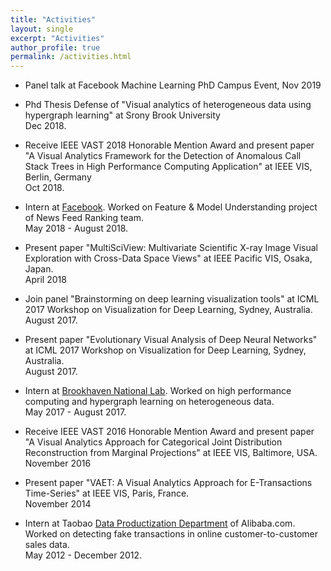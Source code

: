 ```yaml
---
title: "Activities"
layout: single
excerpt: "Activities"
author_profile: true
permalink: /activities.html
---
```


* Panel talk at Facebook Machine Learning PhD Campus Event, Nov 2019

* Phd Thesis Defense of "Visual analytics of heterogeneous data using hypergraph learning" at Srony Brook University <br> Dec 2018.

* Receive IEEE VAST 2018 Honorable Mention Award and present paper "A Visual Analytics Framework for the Detection of Anomalous Call Stack Trees in High Performance Computing Application" at IEEE VIS, Berlin, Germany <br> Oct 2018.

* Intern at [Facebook](https://www.facebook.com). Worked on Feature & Model Understanding project of News Feed Ranking team. <br> May 2018 - August 2018.

* Present paper "MultiSciView: Multivariate Scientific X-ray Image Visual Exploration with Cross-Data Space Views" at IEEE Pacific VIS, Osaka, Japan. <br> April 2018

* Join panel "Brainstorming on deep learning visualization tools" at ICML 2017 Workshop on Visualization for Deep Learning, Sydney, Australia. <br> August 2017.

* Present paper "Evolutionary Visual Analysis of Deep Neural Networks" at ICML 2017 Workshop on Visualization for Deep Learning, Sydney, Australia. <br> August 2017.

* Intern at [Brookhaven National Lab](https://www.bnl.gov/). Worked on high performance computing and hypergraph learning on heterogeneous data. <br> May 2017 - August 2017.

* Receive IEEE VAST 2016 Honorable Mention Award and present paper "A Visual Analytics Approach for Categorical Joint Distribution Reconstruction from Marginal Projections" at IEEE VIS, Baltimore, USA. <br> November 2016

* Present paper "VAET: A Visual Analytics Approach for E-Transactions Time-Series" at IEEE VIS, Paris, France. <br> November 2014

* Intern at Taobao [Data Productization Department](http://www.tbdata.org/about-us#jobs) of Alibaba.com. Worked on detecting fake transactions in online customer-to-customer sales data. <br> May 2012 - December 2012.
